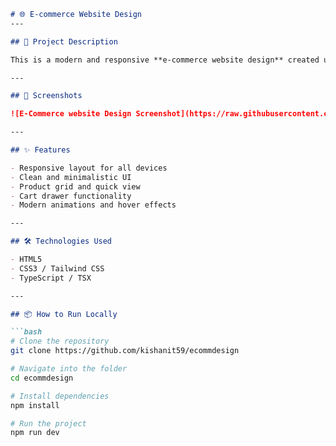 ````markdown
# 🌐 E-commerce Website Design
---

## 📌 Project Description

This is a modern and responsive **e-commerce website design** created using frontend technologies. The design is clean, minimalistic, and user-friendly, suitable for showcasing and selling products online.

---

## 📸 Screenshots

![E-Commerce website Design Screenshot](https://raw.githubusercontent.com/kishanit59/ecommdesign/refs/heads/main/slider.png)

---

## ✨ Features

- Responsive layout for all devices
- Clean and minimalistic UI
- Product grid and quick view
- Cart drawer functionality
- Modern animations and hover effects

---

## 🛠️ Technologies Used

- HTML5
- CSS3 / Tailwind CSS
- TypeScript / TSX

---

## 📦 How to Run Locally

```bash
# Clone the repository
git clone https://github.com/kishanit59/ecommdesign

# Navigate into the folder
cd ecommdesign

# Install dependencies
npm install

# Run the project
npm run dev
````